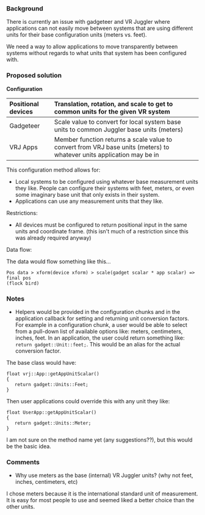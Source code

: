 ### Background ###
There is currently an issue with gadgeteer and VR Juggler where applications can not easily move between systems that are using different units for their base configuration units (meters vs. feet).

We need a way to allow applications to move transparently between systems without regards to what units that system has been configured with.

### Proposed solution ###

**Configuration**

| Positional devices | Translation, rotation, and scale to get to common units for the given VR system |
|:-------------------|:--------------------------------------------------------------------------------|
| Gadgeteer | Scale value to convert for local system base units to common Juggler base units (meters) |
| VRJ Apps | Member function returns a scale value to convert from VRJ base units (meters) to whatever units application may be in |

This configuration method allows for:

  * Local systems to be configured using whatever base measurement units they like.  People can configure their systems with feet, meters, or even some imaginary base unit that only exists in their system.
  * Applications can use any measurement units that they like.

Restrictions:

  * All devices must be configured to return positional input in the same units and coordinate frame.  (this isn't much of a restriction since this was already required anyway)

Data flow:

The data would flow something like this...

```
Pos data > xform(device xform) > scale(gadget scalar * app scalar) => final pos
(flock bird)
```

### Notes ###

  * Helpers would be provided in the configuration chunks and in the application callback for setting and returning unit conversion factors.  For example in a configuration chunk, a user would be able to select from a pull-down list of available options like: meters, centimeters, inches, feet.  In an application, the user could return something like:  `return gadget::Unit::feet;`.  This would be an alias for the actual conversion factor.

The base class would have:

```
float vrj::App::getAppUnitScalar()
{
   return gadget::Units::Feet;
}
```

Then user applications could override this with any unit they like:

```
float UserApp::getAppUnitScalar()
{
   return gadget::Units::Meter;
}
```

I am not sure on the method name yet (any suggestions??), but this would be the basic idea.

### Comments ###

  * Why use meters as the base (internal) VR Juggler units? (why not feet, inches, centimeters, etc)

I chose meters because it is the international standard unit of measurement.  It is easy for most people to use and seemed liked a better choice than the other units.